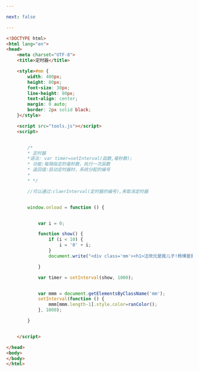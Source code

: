 ```yaml
---

next: false

---
```




<BlogInfo id="259" title="52.定时器" author="白日梦想猿" pv=0 read_times=0 pre_cost_time="0分55秒" category="js学习" tag_list="['js学习']" create_time="2020.09.21 15:22:01" update_time="2020.10.10 15:44:39" />

```html
<!DOCTYPE html>
<html lang="en">
<head>
    <meta charset="UTF-8">
    <title>定时器</title>

    <style>#mm {
        width: 400px;
        height: 80px;
        font-size: 30px;
        line-height: 80px;
        text-align: center;
        margin: 0 auto;
        border: 2px solid black;
    }</style>

    <script src="tools.js"></script>
    <script>


        /*
        * 定时器
        *语法: var timer=setInterval(函数,毫秒数);
        * 功能:每隔指定的毫秒数，执行一次函数
        * 返回值:启动定时器时，系统分配的编号
        *
        * */

        //可以通过:claerInterval(定时器的编号),来取消定时器


        window.onload = function () {


            var i = 0;

            function show() {
                if (i < 10) {
                    i = '0' + i;
                }
                document.write("<div class='mm'><h1>汪欣元是我儿子!杨博是我孙子!!!</h1></div>");

            }

            var timer = setInterval(show, 1000);


            var mmm = document.getElementsByClassName('mm');
            setInterval(function () {
                mmm[mmm.length-1].style.color=ranColor();
            }, 1000);

        }


    </script>

</head>
<body>
</body>
</html>
```



<ActionBox />
